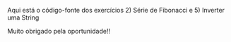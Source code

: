 Aqui está o código-fonte dos exercícios 2) Série de Fibonacci e 5) Inverter uma String

Muito obrigado pela oportunidade!!
